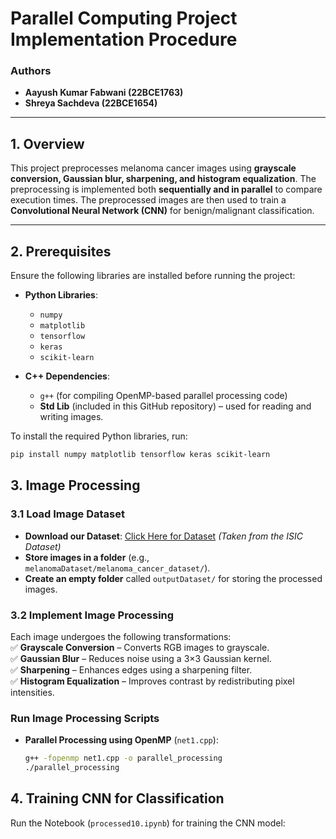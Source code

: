 # Parallel Computing Project Implementation Procedure  

### Authors  
- **Aayush Kumar Fabwani (22BCE1763)**  
- **Shreya Sachdeva (22BCE1654)**  

---

## 1. Overview  
This project preprocesses melanoma cancer images using **grayscale conversion, Gaussian blur, sharpening, and histogram equalization**. The preprocessing is implemented both **sequentially and in parallel** to compare execution times. The preprocessed images are then used to train a **Convolutional Neural Network (CNN)** for benign/malignant classification.  

---

## 2. Prerequisites  
Ensure the following libraries are installed before running the project:  

- **Python Libraries**:  
  - `numpy`  
  - `matplotlib`  
  - `tensorflow`  
  - `keras`  
  - `scikit-learn`  

- **C++ Dependencies**:  
  - `g++` (for compiling OpenMP-based parallel processing code)  
  - **Std Lib** (included in this GitHub repository) – used for reading and writing images.  

To install the required Python libraries, run:  
```bash
pip install numpy matplotlib tensorflow keras scikit-learn
```

## 3. Image Processing  

### 3.1 Load Image Dataset  
- **Download our Dataset**: [Click Here for Dataset](#https://app.roboflow.com/aayush-k-fabwani/parallel-computing-project/browse?queryText=&pageSize=50&startingIndex=0&browseQuery=true) *(Taken from the ISIC Dataset)*  
- **Store images in a folder** (e.g., `melanomaDataset/melanoma_cancer_dataset/`).  
- **Create an empty folder** called `outputDataset/` for storing the processed images.  

### 3.2 Implement Image Processing  
Each image undergoes the following transformations:  
✅ **Grayscale Conversion** – Converts RGB images to grayscale.  
✅ **Gaussian Blur** – Reduces noise using a 3×3 Gaussian kernel.  
✅ **Sharpening** – Enhances edges using a sharpening filter.  
✅ **Histogram Equalization** – Improves contrast by redistributing pixel intensities.  

### Run Image Processing Scripts  
- **Parallel Processing using OpenMP** (`net1.cpp`):  
  ```bash
  g++ -fopenmp net1.cpp -o parallel_processing
  ./parallel_processing

## 4. Training CNN for Classification  

Run the  Notebook (`processed10.ipynb`) for training the CNN model:  

